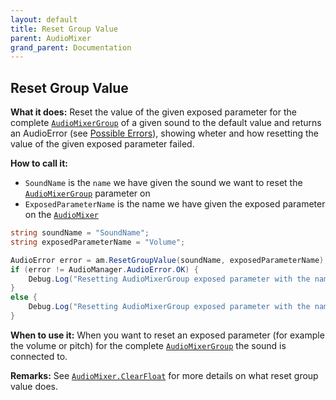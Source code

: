 ```yaml
---
layout: default
title: Reset Group Value
parent: AudioMixer
grand_parent: Documentation
---
```


## Reset Group Value
**What it does:**
Reset the value of the given exposed parameter for the complete [```AudioMixerGroup```](https://docs.unity3d.com/ScriptReference/Audio.AudioMixerGroup.html) of a given sound to the default value and returns an AudioError (see [Possible Errors](https://mathewhdyt.github.io/Unity-Audio-Manager/docs/documentation/index/#possible-errors)), showing wheter and how resetting the value of the given exposed parameter failed.

**How to call it:**
- ```SoundName``` is the ```name``` we have given the sound we want to reset the [```AudioMixerGroup```](https://docs.unity3d.com/ScriptReference/Audio.AudioMixerGroup.html) parameter on
- ```ExposedParameterName``` is the name we have given the exposed parameter on the [```AudioMixer```](https://docs.unity3d.com/ScriptReference/Audio.AudioMixer.html)

```csharp
string soundName = "SoundName";
string exposedParameterName = "Volume";

AudioError error = am.ResetGroupValue(soundName, exposedParameterName);
if (error != AudioManager.AudioError.OK) {
    Debug.Log("Resetting AudioMixerGroup exposed parameter with the name " + exposedParameterName + " on the sound called: " + soundName + " failed with error id: " + err);
}
else {
    Debug.Log("Resetting AudioMixerGroup exposed parameter with the name " + exposedParameterName + " on the sound called: " + soundName + " succesfull");
}
```

**When to use it:**
When you want to reset an exposed parameter (for example the volume or pitch) for the complete [```AudioMixerGroup```](https://docs.unity3d.com/ScriptReference/Audio.AudioMixerGroup.html) the sound is connected to.

**Remarks:**
See [```AudioMixer.ClearFloat```](https://docs.unity3d.com/ScriptReference/Audio.AudioMixer.ClearFloat.html) for more details on what reset group value does.
